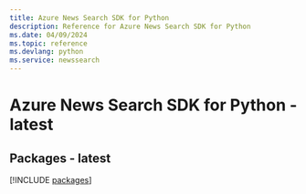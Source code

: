 ```yaml
---
title: Azure News Search SDK for Python
description: Reference for Azure News Search SDK for Python
ms.date: 04/09/2024
ms.topic: reference
ms.devlang: python
ms.service: newssearch
---
```

# Azure News Search SDK for Python - latest
## Packages - latest
[!INCLUDE [packages](news-search-index.md)]